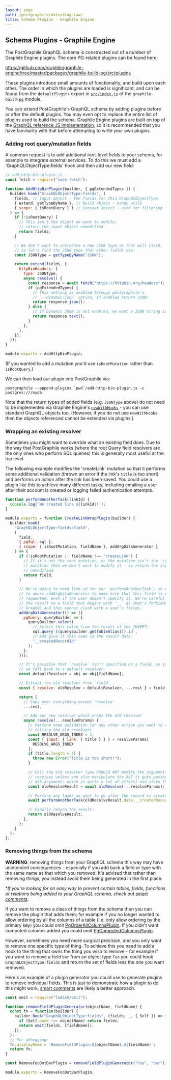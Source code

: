 ```yaml
---
layout: page
path: /postgraphile/extending-raw/
title: Schema Plugins - Graphile Engine
---
```


## Schema Plugins - Graphile Engine

The PostGraphile GraphQL schema is constructed out of a number of Graphile
Engine plugins. The core PG-related plugins can be found here:

https://github.com/graphile/graphile-engine/tree/master/packages/graphile-build-pg/src/plugins

These plugins introduce small amounts of functionality, and build upon each
other. The order in which the plugins are loaded is significant, and can be
found from the `defaultPlugins` export in
[`src/index.js`](https://github.com/graphile/graphile-engine/blob/master/packages/graphile-build-pg/src/index.js)
of the `graphile-build-pg` module.

You can extend PostGraphile's GraphQL schema by adding plugins before or after
the default plugins. You may even opt to replace the entire list of plugins
used to build the schema. Graphile Engine plugins are built on top of the
[GraphQL reference JS implementation](http://graphql.org/graphql-js/), so it is
recommended that you have familiarity with that before attempting to write your
own plugins.

### Adding root query/mutation fields

A common request is to add additional root-level fields to your schema, for
example to integrate external services. To do this we must add a
'GraphQLObjectType:fields' hook and then add our new field:

```js
// add-http-bin-plugin.js
const fetch = require("node-fetch");

function AddHttpBinPlugin(builder, { pgExtendedTypes }) {
  builder.hook("GraphQLObjectType:fields", (
    fields, // Input object - the fields for this GraphQLObjectType
    { extend, getTypeByName }, // Build object - handy utils
    { scope: { isRootQuery } } // Context object - used for filtering
  ) => {
    if (!isRootQuery) {
      // This isn't the object we want to modify:
      // return the input object unmodified
      return fields;
    }

    // We don't want to introduce a new JSON type as that will clash,
    // so let's find the JSON type that other fields use:
    const JSONType = getTypeByName("JSON");

    return extend(fields, {
      httpBinHeaders: {
        type: JSONType,
        async resolve() {
          const response = await fetch("https://httpbin.org/headers");
          if (pgExtendedTypes) {
            // This setting is enabled through postgraphile's
            // `--dynamic-json` option, if enabled return JSON:
            return response.json();
          } else {
            // If Dynamic JSON is not enabled, we want a JSON string instead
            return response.text();
          }
        },
      },
    });
  });
}

module.exports = AddHttpBinPlugin;
```

(If you wanted to add a mutation you'd use `isRootMutation` rather than `isRootQuery`.)

We can then load our plugin into PostGraphile via:

```
postgraphile --append-plugins `pwd`/add-http-bin-plugin.js -c postgres:///mydb
```

Note that the return types of added fields (e.g. `JSONType` above) do not need
to be implemented via Graphile Engine's
[`newWithHooks`](/graphile-build/build-object/#newwithhookstype-spec-scope) -
you can use standard GraphQL objects too. (However, if you do not use
`newWithHooks` then the objects referenced cannot be extended via plugins.)

### Wrapping an existing resolver

Sometimes you might want to override what an existing field does. Due to the
way that PostGraphile works (where the root Query field resolvers are the only
ones who perform SQL queries) this is generally most useful at the top level.

The following example modifies the 'createLink' mutation so that it performs
some additional validation (thrown an error if the link's `title` is too short)
and performs an action after the link has been saved. You could use a plugin
like this to achieve many different tasks, including emailing a user after
their account is created or logging failed authentication attempts.

```js
function performAnotherTask(linkId) {
  console.log(`We created link ${linkId}!`);
}

module.exports = function CreateLinkWrapPlugin(builder) {
  builder.hook(
    "GraphQLObjectType:fields:field",
    (
      field,
      { pgSql: sql },
      { scope: { isRootMutation, fieldName }, addArgDataGenerator }
    ) => {
      if (!isRootMutation || fieldName !== "createLink") {
        // If it's not the root mutation, or the mutation isn't the 'createLink'
        // mutation then we don't want to modify it - so return the input object
        // unmodified.
        return field;
      }

      // We're going to need link.id for our `performAnotherTask`; so we're going
      // to abuse addArgDataGenerator to make sure that this field is ALWAYS
      // requested, even if the user doesn't specify it. We're careful to alias
      // the result to a field that begins with `__` as that's forbidden by
      // GraphQL and thus cannot clash with a user's fields.
      addArgDataGenerator(() => ({
        pgQuery: queryBuilder => {
          queryBuilder.select(
            // Select this value from the result of the INSERT:
            sql.query`${queryBuilder.getTableAlias()}.id`,
            // And give it this name in the result data:
            "__createdRecordId"
          );
        },
      }));

      // It's possible that `resolve` isn't specified on a field, so in that case
      // we fall back to a default resolver.
      const defaultResolver = obj => obj[fieldName];

      // Extract the old resolver from `field`
      const { resolve: oldResolve = defaultResolver, ...rest } = field;

      return {
        // Copy over everything except 'resolve'
        ...rest,

        // Add our new resolver which wraps the old resolver
        async resolve(...resolveParams) {
          // Perform some validation (or any other action you want to do before
          // calling the old resolver)
          const RESOLVE_ARGS_INDEX = 1;
          const { input: { link: { title } } } = resolveParams[
            RESOLVE_ARGS_INDEX
          ];
          if (title.length < 3) {
            throw new Error("Title is too short!");
          }

          // Call the old resolver (you SHOULD NOT modify the arguments it
          // receives unless you also manipulate the AST it gets passed as the
          // 4th argument; which is quite a lot of effort) and store the result.
          const oldResolveResult = await oldResolve(...resolveParams);

          // Perform any tasks we want to do after the record is created.
          await performAnotherTask(oldResolveResult.data.__createdRecordId);

          // Finally return the result.
          return oldResolveResult;
        },
      };
    }
  );
};
```

### Removing things from the schema

**WARNING**: removing things from your GraphQL schema this way may have
unintended consequences - especially if you add back a field or type with the
same name as that which you removed. It's advised that rather than removing
things, you instead avoid them being generated in the first place.

**If you're looking for an easy way to prevent certain tables, fields,
*functions or relations being added to your GraphQL schema, check out [smart
comments](/postgraphile/smart-comments/).**

If you want to remove a class of things from the schema then you can remove
the plugin that adds them; for example if you no longer wanted to allow
ordering by all the columns of a table (i.e. only allow ordering by the primary
key) you could omit
[PgOrderAllColumnsPlugin](https://github.com/graphile/graphile-engine/blob/master/packages/graphile-build-pg/src/plugins/PgOrderAllColumnsPlugin.js).
If you didn't want computed columns added you could omit
[PgComputedColumnsPlugin](https://github.com/graphile/graphile-engine/blob/master/packages/graphile-build-pg/src/plugins/PgComputedColumnsPlugin.js).

However, sometimes you need more surgical precision, and you only want to
remove one specific type of thing. To achieve this you need to add a hook to the
thing that owns the thing you wish to remove - for example if you
want to remove a field `bar` from an object type `Foo` you could hook
`GraphQLObjectType:fields` and return the set of fields less the one you want
removed.

Here's an example of a plugin generator you could use to generate plugins to
remove individual fields. This is just to demonstrate how a plugin to do this
might work, [smart comments](/postgraphile/smart-comments/) are likely a better
approach.

```js
const omit = require("lodash/omit");

function removeFieldPluginGenerator(objectName, fieldName) {
  const fn = function(builder) {
    builder.hook("GraphQLObjectType:fields", (fields, _, { Self }) => {
      if (Self.name !== objectName) return fields;
      return omit(fields, [fieldName]);
    });
  };
  // For debugging:
  fn.displayName = `RemoveFieldPlugin:${objectName}.${fieldName}`;
  return fn;
}

const RemoveFooDotBarPlugin = removeFieldPluginGenerator("Foo", "bar");

module.exports = RemoveFooDotBarPlugin;
```
